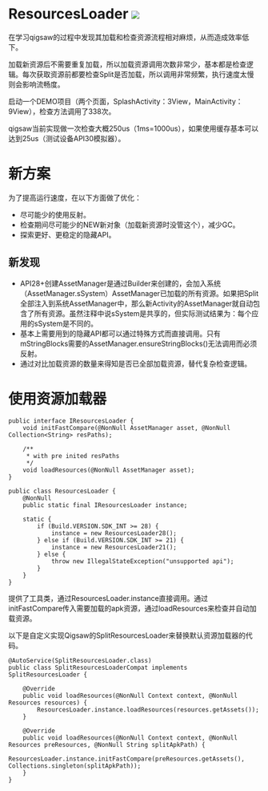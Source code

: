 # ResourcesLoader [![](https://jitpack.io/v/DonaldDu/ResourcesLoader.svg)](https://jitpack.io/#DonaldDu/ResourcesLoader)

在学习qigsaw的过程中发现其加载和检查资源流程相对麻烦，从而造成效率低下。

加载新资源后不需要重复加载，所以加载资源调用次数非常少，基本都是检查逻辑。每次获取资源前都要检查Split是否加载，所以调用非常频繁，执行速度太慢则会影响流畅度。

启动一个DEMO项目（两个页面，SplashActivity：3View，MainActivity：9View），检查方法调用了338次。

qigsaw当前实现做一次检查大概250us（1ms=1000us），如果使用缓存基本可以达到25us（测试设备API30模拟器）。

# 新方案
为了提高运行速度，在以下方面做了优化：
- 尽可能少的使用反射。
- 检查期间尽可能少的NEW新对象（加载新资源时没管这个），减少GC。
- 探索更好、更稳定的隐藏API。

## 新发现

- API28+创建AssetManager是通过Builder来创建的，会加入系统（AssetManager.sSystem）AssetManager已加载的所有资源。如果把Split全部注入到系统AssetManager中，那么新Activity的AssetManager就自动包含了所有资源。虽然注释中说sSystem是共享的，但实际测试结果为：每个应用的sSystem是不同的。
- 基本上需要用到的隐藏API都可以通过特殊方式而直接调用。只有mStringBlocks需要的AssetManager.ensureStringBlocks()无法调用而必须反射。
- 通过对比加载资源的数量来得知是否已全部加载资源，替代复杂检查逻辑。


# 使用资源加载器

```
public interface IResourcesLoader {
    void initFastCompare(@NonNull AssetManager asset, @NonNull Collection<String> resPaths);

    /**
     * with pre inited resPaths
     */
    void loadResources(@NonNull AssetManager asset);
}
```

```
public class ResourcesLoader {
    @NonNull
    public static final IResourcesLoader instance;

    static {
        if (Build.VERSION.SDK_INT >= 28) {
            instance = new ResourcesLoader28();
        } else if (Build.VERSION.SDK_INT >= 21) {
            instance = new ResourcesLoader21();
        } else {
            throw new IllegalStateException("unsupported api");
        }
    }
}
```
提供了工具类，通过ResourcesLoader.instance直接调用。通过initFastCompare传入需要加载的apk资源，通过loadResources来检查并自动加载资源。

以下是自定义实现Qigsaw的SplitResourcesLoader来替换默认资源加载器的代码。
```
@AutoService(SplitResourcesLoader.class)
public class SplitResourcesLoaderCompat implements SplitResourcesLoader {

    @Override
    public void loadResources(@NonNull Context context, @NonNull Resources resources) {
        ResourcesLoader.instance.loadResources(resources.getAssets());
    }

    @Override
    public void loadResources(@NonNull Context context, @NonNull Resources preResources, @NonNull String splitApkPath) {
        ResourcesLoader.instance.initFastCompare(preResources.getAssets(), Collections.singleton(splitApkPath));
    }
}
```




